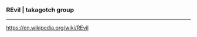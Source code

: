### REvil | takagotch group
---
https://en.wikipedia.org/wiki/REvil




```
```

```
```

```
```


